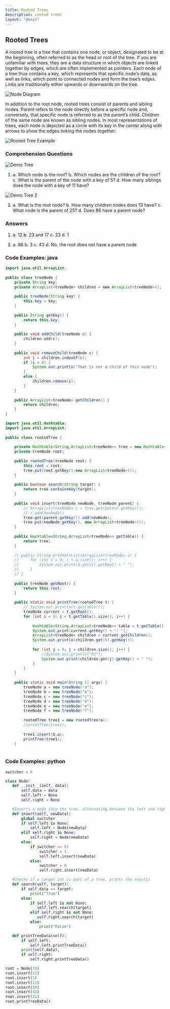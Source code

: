 ```yaml
---
title: Rooted Trees
description: rooted trees
layout: "@main"
---
```


## **Rooted Trees**

A rooted tree is a tree that contains one node, or object, designated to be at the beginning, often referred to as the head or root of the tree. If you are unfamiliar with trees, they are a data structure in which objects are linked together by edges, which are often implemented as pointers. Each node of a tree thus contains a key, which represents that specific node’s data, as well as links, which point to connected nodes and form the tree’s edges. Links are traditionally either upwards or downwards on the tree.

![Node Diagram](https://i.ibb.co/nCzfZ6V/Image-1-Rooted-Trees-Blog-Post.png)

In addition to the root node, rooted trees consist of parents and sibling nodes. Parent refers to the node directly before a specific node and, conversely, that specific node is referred to as the parent’s child. Children of the same node are known as sibling nodes. In most representations of trees, each node is depicted as a circle with its key in the center along with arrows to show the edges linking the nodes together.

![Rooted Tree Example](https://i.ibb.co/9vCmHyn/Image-2-Rooted-Trees-Blog-Post.jpg)

### Comprehension Questions

![Demo Tree](https://i.ibb.co/Nj9tVc5/Image-3-Rooted-Trees-Blog-Post.png)

1. a. Which node is the root?
   b. Which nodes are the children of the root?
   c. What is the parent of the node with a key of 5?
   d. How many siblings does the node with a key of 11 have?

![Demo Tree 2](https://i.ibb.co/kmRVrjy/Image-4-Rooted-Trees-Blog-Post.png)

2. a. What is the root node?
   b. How many children nodes does 13 have?
   c. What node is the parent of 25?
   d. Does 86 have a parent node?

### Answers

1. a. 12
   b. 23 and 17
   c. 23
   d. 1

1. a. 86
   b. 3
   c. 43
   d. No, the root does not have a parent node

### Code Examples: java

```java
import java.util.ArrayList;
​
public class treeNode {
    private String key;
    private ArrayList<treeNode> children = new ArrayList<treeNode>();
​
    public treeNode(String key) {
        this.key = key;
    }
​
    public String getKey() {
        return this.key;
    }
​
    public void addChild(treeNode c) {
        children.add(c);
    }
​
    public void removeChild(treeNode c) {
        int i = children.indexOf(c);
        if (i < 0) {
            System.out.println("That is not a child of this node");
        }
        else {
            children.remove(i);
        }
    }
​
    public ArrayList<treeNode> getChildren() {
        return children;
    }
}

import java.util.Hashtable;
import java.util.ArrayList;
​
public class rootedTree {
​
    private Hashtable<String,ArrayList<treeNode>> tree = new Hashtable<>();
    private treeNode root;
​
    public rootedTree(treeNode root) {
        this.root = root;
        tree.put(root.getKey(),new ArrayList<treeNode>());
    }
​
    public boolean search(String target) {
        return tree.containsKey(target);
    }
​
    public void insert(treeNode newNode, treeNode parent) {
        // ArrayList<treeNode> c = tree.get(parent.getKey());
        // c.add(newNode);
        tree.get(parent.getKey()).add(newNode);
        tree.put(newNode.getKey(), new ArrayList<treeNode>());
    }
​
    public Hashtable<String,ArrayList<treeNode>> getTable() {
        return tree;
    }
​
    // public String printArrList(ArrayList<treeNode> a) {
    //     for (int i = 0; i < a.size(); i++) {
    //         System.out.print(a.get(i).getKey() + " ");
    //     }
    // }
​
    public treeNode getRoot() {
        return this.root;
    }
​
    public static void printTree(rootedTree t) {
        // System.out.println(t.getTable());
        treeNode current = t.getRoot();
        for (int i = 0; i < t.getTable().size(); i++) {
​
            Hashtable<String,ArrayList<treeNode>> table = t.getTable();
            System.out.print(current.getKey() + ": ");
            ArrayList<treeNode> children = current.getChildren();
            System.out.println(children.get(0).getKey());
​
            for (int j = 0; j < children.size(); j++) {
                //System.out.println("HI");
                System.out.print(children.get(j).getKey() + " ");
            }
        }
    }
​
    public static void main(String [] args) {
        treeNode a = new treeNode("a");
        treeNode b = new treeNode("b");
        treeNode c = new treeNode("c");
        treeNode d = new treeNode("d");
        treeNode e = new treeNode("e");
        treeNode f = new treeNode("f");
​
        rootedTree tree1 = new rootedTree(a);
        //printTree(tree1);
​
        tree1.insert(b,a);
        printTree(tree1);
    }
​
```

### Code Examples: python

```python
switcher = 0

class Node:
   def __init__(self, data):
       self.data = data
       self.left = None
       self.right = None

   #Inserts a node into the tree, alternating between the left and right sides
   def insert(self, newData):
       global switcher
       if self.left is None:
           self.left = Node(newData)
       elif self.right is None:
           self.right = Node(newData)
       else:
           if switcher == 0:
               switcher = 1
               self.left.insert(newData)
           else:
               switcher = 0
               self.right.insert(newData)

   #Checks if a target int is part of a tree, prints the results
   def search(self, target):
       if self.data == target:
           print("True")
       else:
           if self.left is not None:
              self.left.search(target)
           elif self.right is not None:
              self.right.search(target)
           else:
               print("False")

   def printTreeData(self):
       if self.left:
           self.left.printTreeData()
       print(self.data),
       if self.right:
           self.right.printTreeData()

root = Node(19)
root.insert(12)
root.insert(5)
root.insert(11)
root.insert(50)
root.insert(43)
root.insert(21)
root.printTreeData()
```
